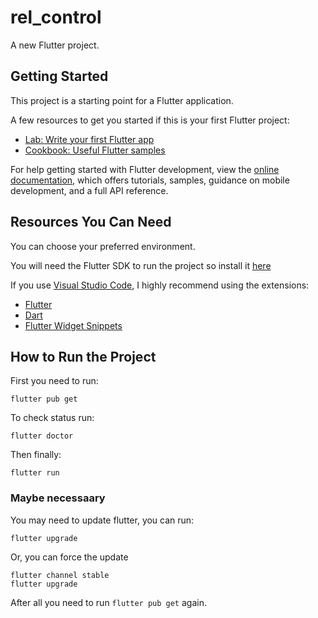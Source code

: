 # rel_control

A new Flutter project.

## Getting Started

This project is a starting point for a Flutter application.

A few resources to get you started if this is your first Flutter project:

- [Lab: Write your first Flutter app](https://docs.flutter.dev/get-started/codelab)
- [Cookbook: Useful Flutter samples](https://docs.flutter.dev/cookbook)

For help getting started with Flutter development, view the
[online documentation](https://docs.flutter.dev/), which offers tutorials,
samples, guidance on mobile development, and a full API reference.

## Resources You Can Need

You can choose your preferred environment.

You will need the Flutter SDK to run the project so install it [here](https://docs.flutter.dev/get-started/install)

If you use [Visual Studio Code](https://code.visualstudio.com/), I highly recommend using the extensions: 
- [Flutter](https://marketplace.visualstudio.com/items?itemName=Dart-Code.flutter)
- [Dart](https://marketplace.visualstudio.com/items?itemName=Dart-Code.dart-code)
- [Flutter Widget Snippets](https://marketplace.visualstudio.com/items?itemName=alexisvt.flutter-snippets)

## How to Run the Project

First you need to run:

`flutter pub get`

To check status run:

`flutter doctor`

Then finally:

`flutter run`

### **Maybe necessaary**

You may need to update flutter, you can run:

`flutter upgrade`

Or, you can force the update

`flutter channel stable` <br>
`flutter upgrade`

After all you need to run `flutter pub get` again.